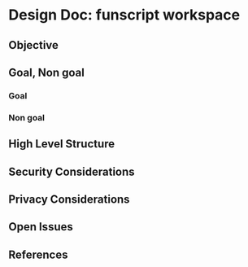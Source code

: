 # Design Doc: funscript workspace

## Objective

## Goal, Non goal

### Goal

### Non goal

## High Level Structure

## Security Considerations

## Privacy Considerations

## Open Issues

## References
